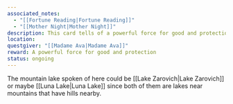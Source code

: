 ```yaml
---
associated_notes:
  - "[[Fortune Reading|Fortune Reading]]"
  - "[[Mother Night|Mother Night]]"
description: This card tells of a powerful force for good and protection, a holy symbol of great hope…… Look for a den of wolves in the hills overlooking  a mountain lake. The treasure belongs to Mother Night.
location: 
questgiver: "[[Madame Ava|Madame Ava]]"
reward: A powerful force for good and protection
status: ongoing
---
```

The mountain lake spoken of here could be [[Lake Zarovich|Lake Zarovich]] or maybe [[Luna Lake|Luna Lake]] since both of them are lakes near mountains that have hills nearby.